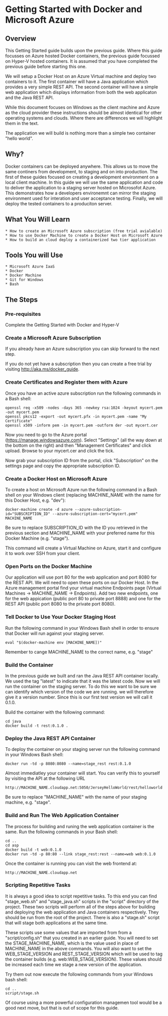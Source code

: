 # Getting Started with Docker and Microsoft Azure #

## Overview ##

This Getting Started guide builds upon the previous guide. Where this
guide focusses on Azure hosted Docker containers, the previous guide
focussed on Hyper-V hosted containers. It is assumed that you have
completed the previous guide before starting this one.

We will setup a Docker Host on an Azure Virtual machine and deploy two
containers to it. The first container will have a Java application
which provides a very simple REST API. The second container will have
a simple web application which displays information from both the
web applicaton and the Java REST API.

While this document focuses on Windows as the client machine and Azure
as the cloud provider these instructions should be almost identical
for other operating systems and clouds. Where there are differences we
will highlight them in the text.

The application we will build is nothing more than a simple two
container "hello world".

## Why? ##

Docker containers can be deployed anywhere. This allows us to move the
same continers from development, to staging and on into
production. The first of these guides focused on creating a
development environment on a local client machine. In this guide we
will use the same application and code to deliver the application to a
staging server hosted on Microsofot Azure. This demonstrates how a
developers environemnt can mirror the staging environment used for
interation and user acceptance testing. Finally, we will deploy the
tested containers to a produciton server.

## What You Will Learn ##

    * How to create an Microsoft Azure subscription (free trial avialable)
    * How to use Docker Machine to create a Docker Host on Microsoft Azure
	* How to build an cloud deploy a containerized two tier application

## Tools You will Use ##

	* Microsoft Azure IaaS
	* Docker
    * Docker Machine
	* Git for Windows
	* Bash

## The Steps ##

### Pre-requisites ###

Complete the Getting Started with Docker and Hyper-V

### Create a Microsoft Azure Subscription ###

If you already have an Azure subscription you can skip forward to the
next step.

If you do not yet have a subscription then you can create a free trial
by visiting http://aka.ms/docker_guide.

### Create Certificates and Register them with Azure ###

Once you have an active azure subscription run the following commands
in a Bash shell:

    openssl req -x509 -nodes -days 365 -newkey rsa:1024 -keyout mycert.pem -out mycert.pem
    openssl pkcs12 -export -out mycert.pfx -in mycert.pem -name "My Certificate"
    openssl x509 -inform pem -in mycert.pem -outform der -out mycert.cer

Now you need to go to the Azure portal
(https://manage.windowsazure.com). Select "Settings" (all the way down
at the bottom on the right) and then "Management Certificates" and
click upload. Browse to your mycert.cer and click the tick.

Now grab your subscription ID from the portal, click "Subscription" on the settings page and copy the appropriate subscription ID.

### Create a Docker Host on Microsoft Azure ###

To create a host on Microsoft Azure run the following command in a
Bash shell on your Windows client (replacing MACHINE_NAME with the
name for this Docker Host, e.g. "dev"):

    docker-machine create -d azure --azure-subscription-id="SUBSCRIPTION_ID" --azure-subscription-cert="mycert.pem" MACHINE_NAME

Be sure to replace SUBSCRIPTION_ID with the ID you retrieved in the
previous section and MACHINE_NAME with your preferred name for this
Docker Machine (e.g. "stage").

This command will create a Virtual Machine on Azure, start it and
configure it to work over SSH from your client.

### Open Ports on the Docker Machine ###

Our application will use port 80 for the web application and port 8080
for the REST API. We will need to open these ports on our Docker
Host. In the Azure management portal find your virtual machine
Endpoints page (Virtual Machines -> MACHINE_NAME -> Endpoints). Add
two new endpoints, one for the web appication (public port 80 to
private port 8888) and one for the REST API (public port 8080 to the
private port 8080).

### Tell Docker to Use Your Docker Staging Host ###

Run the following command in your Windows Bash shell in order to
ensure that Docker will run against your staging server.

    eval "$(docker-machine env [MACHINE_NAME])"

Remember to cange MACHINE_NAME to the correct name, e.g. "stage"

### Build the Container ###

In the previous guide we built and ran the Java REST API container
locally. We used the tag "latest" to indicate that it was the latest
code. Now we will run the container on the staging server. To do this
we want to be sure we can identify which version of the code we are
running. we will therefore give it a version number. Since this is our
first test version we will call it 0.1.0.

Build the container with the following command:

    cd java
    docker build -t rest:0.1.0 .

### Deploy the Java REST API Container ###

To deploy the container on your staging server run the following
command in your Windows Bash shell:

    docker run -td -p 8080:8080 --name=stage_rest rest:0.1.0

Almost immediatley your container will start. You can verify this to
yourself by visiting the API at the following URL

    http://MACHINE_NAME.cloudapp.net:5050/JerseyHelloWorld/rest/helloworld

Be sure to replace "MACHINE_NAME" with the name of your staging
machine, e.g. "stage".

### Build and Run The Web Application Container ###

The process for building and runing the web application container is
the same. Run the following commands in your Bash shell:

    cd ..
    cd asp
	docker build -t web:0.1.0 
	docker run -td -p 80:80 --link stage_rest:rest --name=web web:0.1.0

Once the container is running you can visit the web frontend at:

    http://MACHINE_NAME.cloudapp.net

### Scripting Repetitive Tasks ###

It is always a good idea to script repetitive tasks. To this end you
can find "stage_web.sh" and "stage_java.sh" scripts in the "script"
directory of the project. These two scripts will perform all of the
steps above for building and deploying the web application and Java
containers respectively. They should be run from the root of the
project. There is also a "stage.sh" script that will stage both
applications at the same time.

These scripts use some values that are imported from from a
"script/config.sh" that you created in an earlier guide. You will need
to set the STAGE_MACHINE_NAME, which is the value used in place of
MACHINE_NAME in the above commands. You will also want to set the
WEB_STAGE_VERSION and REST_STAGE_VERSION which will be used to tag the
container builds (e.g. web:WEB_STAGE_VERSION). These values should be
increased each time we stage a new version of the application.

Try them out now execute the following commands from your Windows bash
shell:

    cd ..
    script/stage.sh

Of course using a more powerful configuration managemen tool would be
a good next move, but that is out of scope for this guide.

